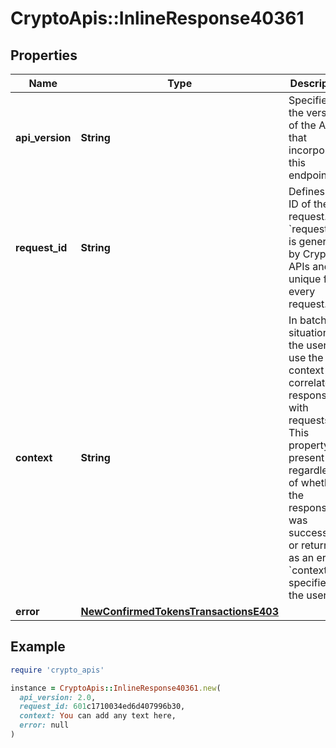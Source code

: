 # CryptoApis::InlineResponse40361

## Properties

| Name | Type | Description | Notes |
| ---- | ---- | ----------- | ----- |
| **api_version** | **String** | Specifies the version of the API that incorporates this endpoint. |  |
| **request_id** | **String** | Defines the ID of the request. The &#x60;requestId&#x60; is generated by Crypto APIs and it&#39;s unique for every request. |  |
| **context** | **String** | In batch situations the user can use the context to correlate responses with requests. This property is present regardless of whether the response was successful or returned as an error. &#x60;context&#x60; is specified by the user. | [optional] |
| **error** | [**NewConfirmedTokensTransactionsE403**](NewConfirmedTokensTransactionsE403.md) |  |  |

## Example

```ruby
require 'crypto_apis'

instance = CryptoApis::InlineResponse40361.new(
  api_version: 2.0,
  request_id: 601c1710034ed6d407996b30,
  context: You can add any text here,
  error: null
)
```

